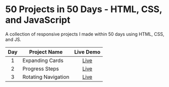 # 50 Projects in 50 Days - HTML, CSS, and JavaScript

A collection of responsive projects I made within 50 days using HTML, CSS, and JS.

| Day | Project Name        |                        Live Demo                         |
| :-: | ------------------- | :------------------------------------------------------: |
|  1  | Expanding Cards     | [Live](https://xenodochial-franklin-f24ed6.netlify.app/) |
|  2  | Progress Steps      |   [Live](https://wonderful-edison-11b6d5.netlify.app/)   |
|  3  | Rotating Navigation |    [Live](https://awesome-tesla-d27542.netlify.app/)     |
